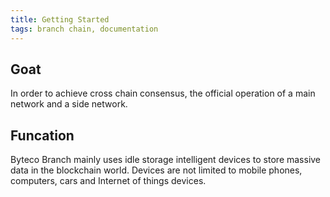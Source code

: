 ```yaml
---
title: Getting Started
tags: branch chain, documentation
---
```



## Goat

In order to achieve cross chain consensus, the official operation of a main network and a side network.



## Funcation

Byteco Branch mainly uses idle storage intelligent devices to store massive data in the blockchain world. Devices are not limited to mobile phones, computers, cars and Internet of things devices.

